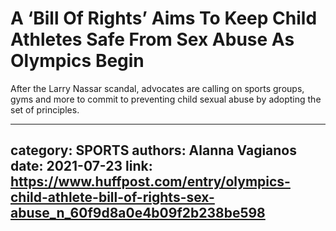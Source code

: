 # A ‘Bill Of Rights’ Aims To Keep Child Athletes Safe From Sex Abuse As Olympics Begin

After the Larry Nassar scandal, advocates are calling on sports groups, gyms and more to commit to preventing child sexual abuse by adopting the set of principles.

---
category: SPORTS
authors: Alanna Vagianos
date: 2021-07-23
link: https://www.huffpost.com/entry/olympics-child-athlete-bill-of-rights-sex-abuse_n_60f9d8a0e4b09f2b238be598
---
